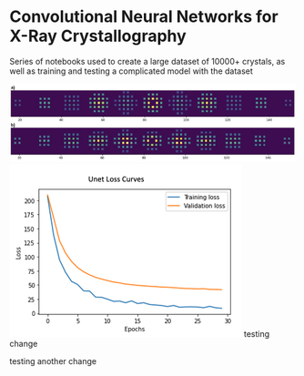# Convolutional Neural Networks for X-Ray Crystallography
Series of notebooks used to create a large dataset of 10000+ crystals, as well as training and testing a complicated model with the dataset

![structure factors plotted](./images/Shifted_Nickel_Structure_Factors.JPG)
![Unet loss](./images/Unet_loss_methods_section_v2.png)
testing change

testing another change
